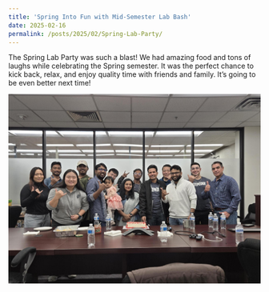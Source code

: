 ```yaml
---
title: 'Spring Into Fun with Mid-Semester Lab Bash'
date: 2025-02-16
permalink: /posts/2025/02/Spring-Lab-Party/
---
```


The Spring Lab Party was such a blast! We had amazing food and tons of laughs while celebrating the Spring semester. It was the perfect chance to kick back, relax, and enjoy quality time with friends and family. It’s going to be even better next time! <br/>

<img width="700" src="/images/Spring_Lab_Party_2025.jpeg" />



